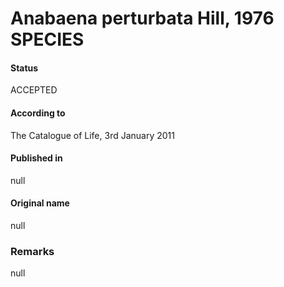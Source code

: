 # Anabaena perturbata Hill, 1976 SPECIES

#### Status
ACCEPTED

#### According to
The Catalogue of Life, 3rd January 2011

#### Published in
null

#### Original name
null

### Remarks
null